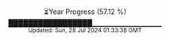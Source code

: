 <p align="center">
⏳Year Progress (57.12 %) <br>
█████████████████▁▁▁▁▁▁▁▁▁▁▁▁▁ <br>
<sub>Updated: Sun, 28 Jul 2024 01:33:38 GMT</sub>
</p>

